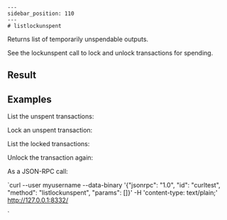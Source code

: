
    ---
    sidebar_position: 110
    ---
    # listlockunspent

Returns list of temporarily unspendable outputs.

See the lockunspent call to lock and unlock transactions for spending.

## Result

## Examples

List the unspent transactions:

Lock an unspent transaction:

List the locked transactions:

Unlock the transaction again:

As a JSON-RPC call:

`curl --user myusername --data-binary '{"jsonrpc": "1.0", "id": "curltest", "method": "listlockunspent", "params": []}' -H 'content-type: text/plain;' http://127.0.0.1:8332/

`